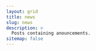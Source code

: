 ```yaml
---
layout: grid
title: news
slug: news
description: >
  Posts containing anouncements.
sitemap: false
---
```

